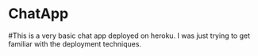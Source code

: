 # ChatApp
#This is a very basic chat app deployed on heroku. I was just trying to get familiar with the deployment techniques.
